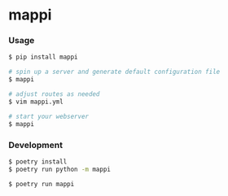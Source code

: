 # mappi

### Usage

```bash
$ pip install mappi

# spin up a server and generate default configuration file
$ mappi

# adjust routes as needed
$ vim mappi.yml

# start your webserver
$ mappi
```

### Development

```bash
$ poetry install
$ poetry run python -m mappi

$ poetry run mappi
```
